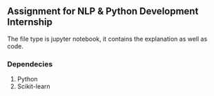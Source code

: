 ## Assignment for NLP & Python Development Internship 

The file type is jupyter notebook, it contains the explanation as well as code.

### Dependecies
1. Python
2. Scikit-learn
